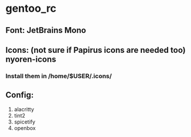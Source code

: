 # gentoo_rc
## Font: JetBrains Mono
## Icons: (not sure if Papirus icons are needed too) nyoren-icons
### Install them in /home/$USER/.icons/
## Config: 
1. alacritty
2. tint2
3. spicetify
4. openbox
